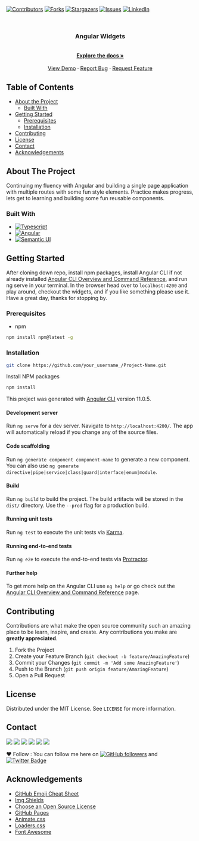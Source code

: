 [![Contributors][contributors-shield]][contributors-url]
[![Forks][forks-shield]][forks-url]
[![Stargazers][stars-shield]][stars-url]
[![Issues][issues-shield]][issues-url]
[![LinkedIn][linkedin-shield]][linkedin]

<br />
<p align="center">
  <a href="https://github.com/JoshSevy/ng-widgets">
    <!-- <img src="images/logo.png" alt="Logo" width="80" height="80"> -->
  </a>

  <h3 align="center">Angular Widgets</h3>

  <p align="center">
    <br />
    <a href="https://github.com/JoshSevy/ng-widgets"><strong>Explore the docs »</strong></a>
    <br />
    <br />
    <a href="https://github.com/JoshSevy/ng-widgets">View Demo</a>
    ·
    <a href="https://github.com/JoshSevy/ng-widgets/issues">Report Bug</a>
    ·
    <a href="https://github.com/JoshSevy/ng-widgets/issues">Request Feature</a>
  </p>
</p>

## Table of Contents

- [About the Project](#about-the-project)
  - [Built With](#built-with)
- [Getting Started](#getting-started)
  - [Prerequisites](#prerequisites)
  - [Installation](#installation)
- [Contributing](#contributing)
- [License](#license)
- [Contact](#contact)
- [Acknowledgements](#acknowledgements)

<!-- ABOUT THE PROJECT -->

## About The Project

<!-- [![Product Name Screen Shot][product-screenshot]](https://example.com) -->

Continuing my fluency with Angular and building a single page application with multiple routes with some fun style elements. Practice makes progress, lets get to learning and building some fun reusable components.

### Built With

- [![Typescript](https://img.shields.io/badge/-Typescript-black?style=flat-square&logo=typescript&logoColor=ffff3f)](https://typescriptlang.com)
- [![Angular](https://img.shields.io/badge/-Angular-black?style=flat-square&logo=Angular)](https://angular.io)
- [![Semantic UI](https://img.shields.io/badge/-Semanti_UI-black?style=flat-square&logo=semantic-ui)](http://semantic-ui.com)

<!-- GETTING STARTED -->

## Getting Started

After cloning down repo, install npm packages, install Angular CLI if not already installed [Angular CLI Overview and Command Reference](https://angular.io/cli), and run ng serve in your terminal. In the browser head over to `localhost:4200` and play around, checkout the widgets, and if you like something please use it. Have a great day, thanks for stopping by.

### Prerequisites

- npm

```sh
npm install npm@latest -g
```

### Installation


```sh
git clone https://github.com/your_username_/Project-Name.git
```

Install NPM packages

```sh
npm install
```

This project was generated with [Angular CLI](https://github.com/angular/angular-cli) version 11.0.5.

#### Development server

Run `ng serve` for a dev server. Navigate to `http://localhost:4200/`. The app will automatically reload if you change any of the source files.

#### Code scaffolding

Run `ng generate component component-name` to generate a new component. You can also use `ng generate directive|pipe|service|class|guard|interface|enum|module`.

#### Build

Run `ng build` to build the project. The build artifacts will be stored in the `dist/` directory. Use the `--prod` flag for a production build.

#### Running unit tests

Run `ng test` to execute the unit tests via [Karma](https://karma-runner.github.io).

#### Running end-to-end tests

Run `ng e2e` to execute the end-to-end tests via [Protractor](http://www.protractortest.org/).

#### Further help

To get more help on the Angular CLI use `ng help` or go check out the [Angular CLI Overview and Command Reference](https://angular.io/cli) page.


<!-- CONTRIBUTING -->

## Contributing

Contributions are what make the open source community such an amazing place to be learn, inspire, and create. Any contributions you make are **greatly appreciated**.

1. Fork the Project
2. Create your Feature Branch (`git checkout -b feature/AmazingFeature`)
3. Commit your Changes (`git commit -m 'Add some AmazingFeature'`)
4. Push to the Branch (`git push origin feature/AmazingFeature`)
5. Open a Pull Request

<!-- LICENSE -->

## License

Distributed under the MIT License. See `LICENSE` for more information.

<!-- CONTACT -->

## Contact

[<img src="https://img.shields.io/badge/LinkedIn-joshua--sevy-informational?style=for-the-badge&labelColor=black&logo=linkedin&logoColor=0077b5&&color=0077b5"/>][linkedin]
[<img src="https://img.shields.io/badge/Outlook-joshuasevy@outlook.com-informational?style=for-the-badge&labelColor=black&logoColor=d14836&logo=microsoft&color=d14836"/>][outlook]
[<img src="https://img.shields.io/badge/Github-JoshSevy-informational?style=for-the-badge&labelColor=black&logo=github&color=7d88e6"/>][github]
[<img src="https://img.shields.io/badge/HackerRank-Joshua_Sevy-informational?style=for-the-badge&labelColor=black&logo=hackerrank&color=7d88e6"/>][hackerrank]
[<img src="https://img.shields.io/badge/Stackoverflow-joshua--sevy-informational?style=for-the-badge&labelColor=black&logo=stackoverflow&logoColor=fe7a16&color=fe7a16"/>][stackoverflow]
[<img src="https://img.shields.io/badge/Twitter-@joshsevy-informational?style=for-the-badge&labelColor=black&logo=twitter&logoColor=#1DA1F2&color=1da1f2"/>][twitter]

❤️ Follow : You can follow me here on [![GitHub followers](https://img.shields.io/github/followers/JoshSevy?label=Follow&style=social)](https://github.com/JoshSevy/?tab=follow) and [![Twitter Badge](https://img.shields.io/badge/-@joshsevy-1ca0f1?style=flat-square&labelColor=1ca0f1&logo=twitter&logoColor=white&link=https://twitter.com/JoshSevy)](https://twitter.com/JoshSevy)

<!-- ACKNOWLEDGEMENTS -->

## Acknowledgements

- [GitHub Emoji Cheat Sheet](https://www.webpagefx.com/tools/emoji-cheat-sheet)
- [Img Shields](https://shields.io)
- [Choose an Open Source License](https://choosealicense.com)
- [GitHub Pages](https://pages.github.com)
- [Animate.css](https://daneden.github.io/animate.css)
- [Loaders.css](https://connoratherton.com/loaders)
- [Font Awesome](https://fontawesome.com)

<!-- MARKDOWN LINKS & IMAGES -->
<!-- https://www.markdownguide.org/basic-syntax/#reference-style-links -->

[contributors-shield]: https://img.shields.io/github/contributors/JoshSevy/ng-widgets.svg?style=flat-square
[contributors-url]: https://github.com/JoshSevy/ng-widgets/graphs/contributors
[forks-shield]: https://img.shields.io/github/forks/JoshSevy/ng-widgets.svg?style=flat-square
[forks-url]: https://github.com/JoshSevy/ng-widgets/network/members
[stars-shield]: https://img.shields.io/github/stars/JoshSevy/ng-widgets.svg?style=flat-square
[stars-url]: https://github.com/JoshSevy/ng-widgets/stargazers
[issues-shield]: https://img.shields.io/github/issues/JoshSevy/ng-widgets.svg?style=flat-square
[issues-url]: https://github.com/JoshSevy/ng-widgets/issues
[license-shield]: https://img.shields.io/github/license/JoshSevy/ng-widgets.svg?style=flat-square
[license-url]: https://github.com/JoshSevy/ng-widgets/blob/master/LICENSE.txt
[linkedin-shield]: https://img.shields.io/badge/-LinkedIn-black.svg?style=flat-square&logo=linkedin&colorB=555

<!-- Personal Definitions  -->

[linkedin]: https://www.linkedin.com/in/joshua-sevy
[outlook]: mailto:joshuasevy@outlook.com
[stackoverflow]: https://stackoverflow.com/users/12935748/joshuasevy
[github]: https://github.com/JoshSevy
[twitter]: https://twitter.com/joshsevy
[hackerrank]: https://www.hackerrank.com/joshuasevy

